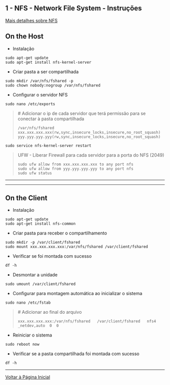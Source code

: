 ## 1 - NFS - Network File System - Instruções

[Mais detalhes sobre NFS](https://www.digitalocean.com/community/tutorials/how-to-set-up-an-nfs-mount-on-ubuntu-16-04)

## On the Host

- Instalação

```
sudo apt-get update
sudo apt-get install nfs-kernel-server
```

- Criar pasta a ser compartilhada

```
sudo mkdir /var/nfs/fshared -p
sudo chown nobody:nogroup /var/nfs/fshared
```

- Configurar o servidor NFS

```
sudo nano /etc/exports
```

> \# Adicionar o ip de cada servidor que terá permissão para se conectar à pasta compartilhada
>
>```
>/var/nfs/fshared xxx.xxx.xxx.xxx(rw,sync,insecure_locks,insecure,no_root_squash) yyy.yyy.yyy.yyy(rw,sync,insecure_locks,insecure,no_root_squash) 
>```

``` 
sudo service nfs-kernel-server restart
```


> UFW - Liberar Firewall para cada servidor para a porta do NFS (2049)
>
> ```
> sudo ufw allow from xxx.xxx.xxx.xxx to any port nfs
> sudo ufw allow from yyy.yyy.yyy.yyy to any port nfs
> sudo ufw status
> ```

***

***


## On the Client

- Instalação

```
sudo apt-get update
sudo apt-get install nfs-common
```

- Criar pasta para receber o compartilhamento

``` 
sudo mkdir -p /var/client/fshared
sudo mount xxx.xxx.xxx.xxx:/var/nfs/fshared /var/client/fshared
```

- Verificar se foi montada com sucesso

``` 
df -h
```

- Desmontar a unidade

``` 
sudo umount /var/client/fshared
```

- Configurar para montagem automática ao inicializar o sistema

``` 
sudo nano /etc/fstab
``` 

> \# Adicionar ao final do arquivo
>
>``` 
>xxx.xxx.xxx.xxx:/var/nfs/fshared   /var/client/fshared   nfs4    _netdev,auto  0  0
>```


- Reiniciar o sistema

``` 
sudo reboot now
``` 

- Verificar se a pasta compartilhada foi montada com sucesso

``` 
df -h
```


***

[Voltar à Página Inicial](../README.md)